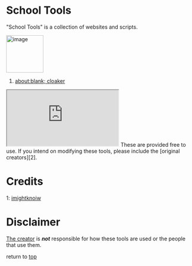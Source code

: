 # School Tools
<a name="description"></a>"School Tools" is a collection of websites and scripts.

<img src="https://i.ibb.co/DDKjf6n/image.png" alt="image" width="100px" height="100px" border="0"></img>
<ol>
  <li><a name="1" href="https://sonofa.netlify.app/" title="Hides URL as about:blank (for chrome/chromebooks)">about:blank; cloaker</a></li>
</ol>

<iframe src="https://bing.com"></iframe>
These are provided free to use.
If you intend on modifying these tools, please include the [original creators][2].

# Credits

1: [imightknoiw][1]

# Disclaimer

[The creator][1] is ___not___ responsible for how these tools are used or the people that use them.

return to [top](#school-tools)

[1]:https://github.com/imightknoiw
[2]:#credits
